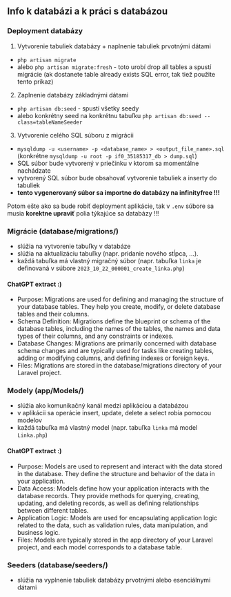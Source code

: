 ## Info k databázi a k práci s databázou

### Deployment databázy
1. Vytvorenie tabuliek databázy + naplnenie tabuliek prvotnými dátami
  - `php artisan migrate` 
  - alebo `php artisan migrate:fresh` - toto urobí drop all tables a spustí migrácie (ak dostanete table already exists SQL error, tak tiež použite tento príkaz)

2. Zaplnenie databázy základnými dátami
  - `php artisan db:seed` - spustí všetky seedy
  - alebo konkrétny seed na konkrétnu tabuľku `php artisan db:seed --class=tableNameSeeder`

3. Vytvorenie celého SQL súboru z migrácii
  - `mysqldump -u <username> -p <database_name> > <output_file_name>.sql` (konkrétne `mysqldump -u root -p if0_35185317_db > dump.sql`)
  - SQL súbor bude vytvorený v priečinku v ktorom sa momentálne nachádzate
  - vytvorený SQL súbor bude obsahovať vytvorenie tabuliek a inserty do tabuliek
  - **tento vygenerovaný súbor sa importne do databázy na infinityfree !!!**

Potom ešte ako sa bude robiť deployment aplikácie, tak v `.env` súbore sa musia **korektne upraviť** polia týkajúce sa databázy !!!


### Migrácie (database/migrations/)
- slúžia na vytvorenie tabuľky v databáze
- slúžia na aktualizáciu tabuľky (napr. pridanie nového stĺpca, ...).
- každá tabuľka má vlastný migračný súbor (napr. tabuľka `linka` je definovaná v súbore `2023_10_22_000001_create_linka.php`)

#### ChatGPT extract :)
- Purpose: Migrations are used for defining and managing the structure of your database tables. They help you create, modify, or delete database tables and their columns.
- Schema Definition: Migrations define the blueprint or schema of the database tables, including the names of the tables, the names and data types of their columns, and any constraints or indexes.
- Database Changes: Migrations are primarily concerned with database schema changes and are typically used for tasks like creating tables, adding or modifying columns, and defining indexes or foreign keys.
- Files: Migrations are stored in the database/migrations directory of your Laravel project.

### Modely (app/Models/)
- slúžia ako komunikačný kanál medzi aplikáciou a databázou
- v aplikácii sa operácie insert, update, delete a select robia pomocou modelov
- každá tabuľka má vlastný model (napr. tabuľka `linka` má model `Linka.php`)

#### ChatGPT extract :)
- Purpose: Models are used to represent and interact with the data stored in the database. They define the structure and behavior of the data in your application.
- Data Access: Models define how your application interacts with the database records. They provide methods for querying, creating, updating, and deleting records, as well as defining relationships between different tables.
- Application Logic: Models are used for encapsulating application logic related to the data, such as validation rules, data manipulation, and business logic.
- Files: Models are typically stored in the app directory of your Laravel project, and each model corresponds to a database table.

### Seeders (database/seeders/)
- slúžia na vyplnenie tabuliek databázy prvotnými alebo esenciálnymi dátami

